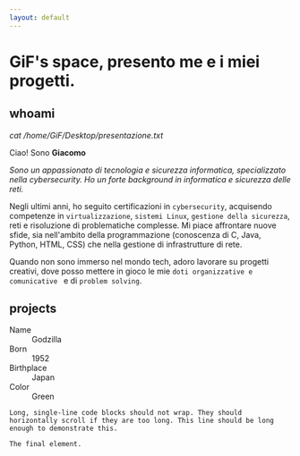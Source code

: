 ```yaml
---
layout: default
---
```


# GiF's space, presento me e i miei progetti.

## whoami

_cat /home/GiF/Desktop/presentazione.txt_

Ciao! Sono **Giacomo**

_Sono un appassionato di tecnologia e sicurezza informatica, specializzato nella cybersecurity. Ho un forte background in informatica e sicurezza delle reti._

Negli ultimi anni, ho seguito certificazioni in `cybersecurity`, acquisendo competenze in `virtualizzazione`, `sistemi Linux`, `gestione della sicurezza`, reti e risoluzione di problematiche complesse. Mi piace affrontare nuove sfide, sia nell'ambito della programmazione (conoscenza di C, Java, Python, HTML, CSS) che nella gestione di infrastrutture di rete.

Quando non sono immerso nel mondo tech, adoro lavorare su progetti creativi, dove posso mettere in gioco le mie `doti organizzative e comunicative ` e di `problem solving`.

## projects



<dl>
<dt>Name</dt>
<dd>Godzilla</dd>
<dt>Born</dt>
<dd>1952</dd>
<dt>Birthplace</dt>
<dd>Japan</dd>
<dt>Color</dt>
<dd>Green</dd>
</dl>

```
Long, single-line code blocks should not wrap. They should horizontally scroll if they are too long. This line should be long enough to demonstrate this.
```

```
The final element.
```
